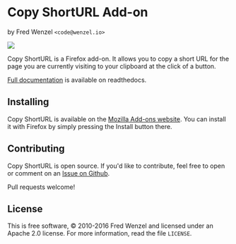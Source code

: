 # Copy ShortURL Add-on
by Fred Wenzel ``<code@wenzel.io>``

![](https://raw.githubusercontent.com/fwenzel/copy-shorturl/master/copy-shorturl.png)

Copy ShortURL is a Firefox add-on. It allows you to copy a short URL for the
page you are currently visiting to your clipboard at the click of a button.

[Full documentation](http://copy-shorturl.rtfd.org) is available on
readthedocs.

## Installing
Copy ShortURL is available on the [Mozilla Add-ons website](https://addons.mozilla.org/addon/copy-shorturl/). You can install it with Firefox by simply pressing the Install button there.

## Contributing
Copy ShortURL is open source. If you'd like to contribute, feel free to open or comment on an [Issue on Github](https://github.com/fwenzel/copy-shorturl/issues).

Pull requests welcome!

## License
This is free software, &copy; 2010-2016 Fred Wenzel and licensed under an Apache 2.0 license. For more information, read the file ``LICENSE``.
